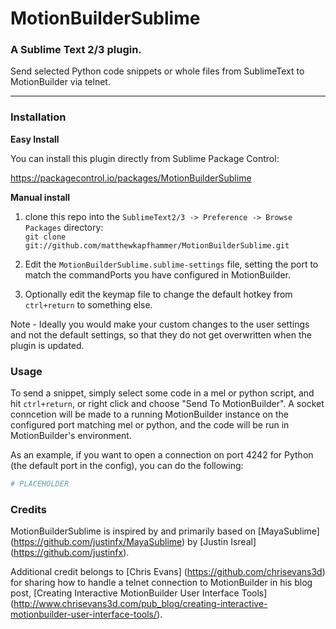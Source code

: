 # MotionBuilderSublime
### A Sublime Text 2/3 plugin.

Send selected Python code snippets or whole files from SublimeText to MotionBuilder via telnet.

----------

### Installation

**Easy Install**

You can install this plugin directly from Sublime Package Control:

https://packagecontrol.io/packages/MotionBuilderSublime

**Manual install**

1. clone this repo into the `SublimeText2/3 -> Preference -> Browse Packages` directory:  
`git clone git://github.com/matthewkapfhammer/MotionBuilderSublime.git`

2. Edit the `MotionBuilderSublime.sublime-settings` file, setting the port to match the commandPorts you have configured in MotionBuilder.

3. Optionally edit the keymap file to change the default hotkey from `ctrl+return` to something else.

Note - Ideally you would make your custom changes to the user settings and not the default settings, so that they do not get overwritten when the plugin is updated.

### Usage

To send a snippet, simply select some code in a mel or python script, and hit `ctrl+return`, or right click and choose "Send To MotionBuilder".
A socket conncetion will be made to a running MotionBuilder instance on the configured port matching mel or python, and the code will be 
run in MotionBuilder's environment.

As an example, if you want to open a connection on port 4242 for Python (the default port in the config), you can do the following:

```python
# PLACEHOLDER
```

### Credits

MotionBuilderSublime is inspired by and primarily based on [MayaSublime] (https://github.com/justinfx/MayaSublime) by [Justin Isreal] (https://github.com/justinfx).

Additional credit belongs to [Chris Evans] (https://github.com/chrisevans3d) for sharing how to handle a telnet connection to MotionBuilder in his blog post, [Creating Interactive MotionBuilder User Interface Tools] (http://www.chrisevans3d.com/pub_blog/creating-interactive-motionbuilder-user-interface-tools/).
